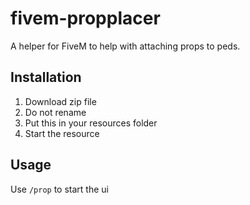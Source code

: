 # fivem-propplacer

A helper for FiveM to help with attaching props to peds.

## Installation

1. Download zip file
2. Do not rename
3. Put this in your resources folder
4. Start the resource

## Usage

Use `/prop` to start the ui
